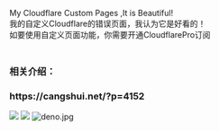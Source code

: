 My Cloudflare Custom Pages ,It is Beautiful!
<br>我的自定义Cloudflare的错误页面，我认为它是好看的！
<br>如要使用自定义页面功能，你需要开通CloudflarePro订阅

<h3 href="https://cangshui.net/?p=4152" ><br>相关介绍：<h3 href="https://cangshui.net/?p=4152" >https://cangshui.net/?p=4152</h3>
<a href="https://sm.ms/image/87K1TtybzQFmXIB" target="_blank"><img src="https://i.loli.net/2019/11/11/87K1TtybzQFmXIB.gif" /></a>  
<img src="https://github.com/CangShui/CloudflareCustomPages/raw/master/Circle%20style/demo.jpg" />
<img src="https://github.com/CangShui/CloudflareCustomPages/blob/master/Simple%20Black%20Bottom%20Style/deno.jpg?raw=true" alt="deno.jpg">




